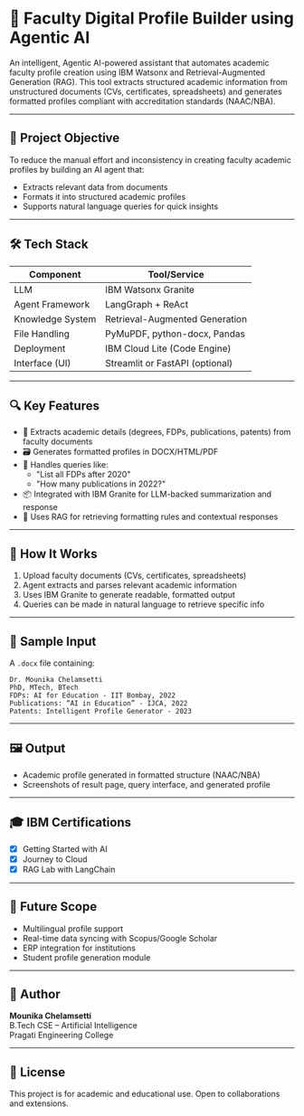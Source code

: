 # 🧠 Faculty Digital Profile Builder using Agentic AI

An intelligent, Agentic AI-powered assistant that automates academic faculty profile creation using IBM Watsonx and Retrieval-Augmented Generation (RAG). This tool extracts structured academic information from unstructured documents (CVs, certificates, spreadsheets) and generates formatted profiles compliant with accreditation standards (NAAC/NBA).

---

## 📌 Project Objective

To reduce the manual effort and inconsistency in creating faculty academic profiles by building an AI agent that:
- Extracts relevant data from documents
- Formats it into structured academic profiles
- Supports natural language queries for quick insights

---

## 🛠 Tech Stack

| Component         | Tool/Service                      |
|------------------|-----------------------------------|
| LLM              | IBM Watsonx Granite               |
| Agent Framework  | LangGraph + ReAct                 |
| Knowledge System | Retrieval-Augmented Generation    |
| File Handling    | PyMuPDF, python-docx, Pandas      |
| Deployment       | IBM Cloud Lite (Code Engine)      |
| Interface (UI)   | Streamlit or FastAPI (optional)   |

---

## 🔍 Key Features

- 🧾 Extracts academic details (degrees, FDPs, publications, patents) from faculty documents
- 🗃️ Generates formatted profiles in DOCX/HTML/PDF
- 💬 Handles queries like:
  - "List all FDPs after 2020"
  - "How many publications in 2022?"
- 📦 Integrated with IBM Granite for LLM-backed summarization and response
- 🔁 Uses RAG for retrieving formatting rules and contextual responses

---

## 🚀 How It Works

1. Upload faculty documents (CVs, certificates, spreadsheets)
2. Agent extracts and parses relevant academic information
3. Uses IBM Granite to generate readable, formatted output
4. Queries can be made in natural language to retrieve specific info

---

## 🧪 Sample Input

A `.docx` file containing:

```
Dr. Mounika Chelamsetti
PhD, MTech, BTech
FDPs: AI for Education - IIT Bombay, 2022
Publications: “AI in Education” - IJCA, 2022
Patents: Intelligent Profile Generator - 2023
```

---

## 🖼 Output

- Academic profile generated in formatted structure (NAAC/NBA)
- Screenshots of result page, query interface, and generated profile

---

## 🎓 IBM Certifications

- [x] Getting Started with AI
- [x] Journey to Cloud
- [x] RAG Lab with LangChain

---

## 🧭 Future Scope

- Multilingual profile support
- Real-time data syncing with Scopus/Google Scholar
- ERP integration for institutions
- Student profile generation module

---

## 👤 Author

**Mounika Chelamsetti**  
B.Tech CSE – Artificial Intelligence  
Pragati Engineering College

---

## 📄 License

This project is for academic and educational use. Open to collaborations and extensions.